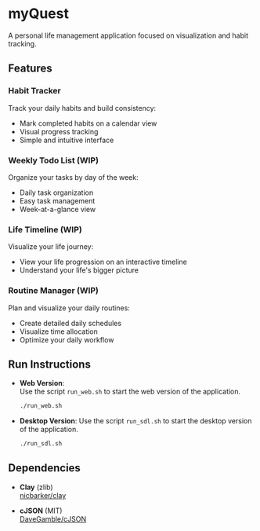 # myQuest

A personal life management application focused on visualization and habit tracking.

## Features

### Habit Tracker
Track your daily habits and build consistency:
- Mark completed habits on a calendar view
- Visual progress tracking
- Simple and intuitive interface

### Weekly Todo List (WIP)
Organize your tasks by day of the week:
- Daily task organization
- Easy task management
- Week-at-a-glance view

### Life Timeline (WIP)
Visualize your life journey:
- View your life progression on an interactive timeline
- Understand your life's bigger picture

### Routine Manager (WIP)
Plan and visualize your daily routines:
- Create detailed daily schedules
- Visualize time allocation
- Optimize your daily workflow

## Run Instructions

- **Web Version**:  
  Use the script `run_web.sh` to start the web version of the application.  
  ```bash
  ./run_web.sh
  ```

- **Desktop Version**:
    Use the script `run_sdl.sh` to start the desktop version of the application.
    ```bash
    ./run_sdl.sh
    ```

## Dependencies

- **Clay** (zlib)  
  [nicbarker/clay](https://github.com/nicbarker/clay)

- **cJSON** (MIT)  
  [DaveGamble/cJSON](https://github.com/DaveGamble/cJSON)
